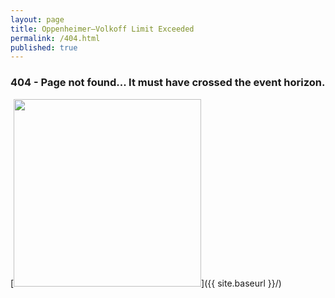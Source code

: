 ```yaml
---
layout: page
title: Oppenheimer–Volkoff Limit Exceeded
permalink: /404.html
published: true
---
```

### 404 - Page not found... It must have crossed the event horizon.
[<img src="{{ site.baseurl }}/images/404.jpg" style="width: 300px;"/>]({{ site.baseurl }}/)